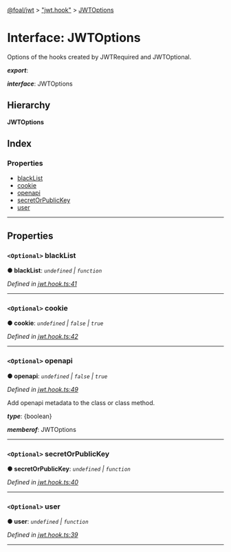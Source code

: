 [@foal/jwt](../README.md) > ["jwt.hook"](../modules/_jwt_hook_.md) > [JWTOptions](../interfaces/_jwt_hook_.jwtoptions.md)

# Interface: JWTOptions

Options of the hooks created by JWTRequired and JWTOptional.

*__export__*: 

*__interface__*: JWTOptions

## Hierarchy

**JWTOptions**

## Index

### Properties

* [blackList](_jwt_hook_.jwtoptions.md#blacklist)
* [cookie](_jwt_hook_.jwtoptions.md#cookie)
* [openapi](_jwt_hook_.jwtoptions.md#openapi)
* [secretOrPublicKey](_jwt_hook_.jwtoptions.md#secretorpublickey)
* [user](_jwt_hook_.jwtoptions.md#user)

---

## Properties

<a id="blacklist"></a>

### `<Optional>` blackList

**● blackList**: *`undefined` \| `function`*

*Defined in [jwt.hook.ts:41](https://github.com/FoalTS/foal/blob/07f00115/packages/jwt/src/jwt.hook.ts#L41)*

___
<a id="cookie"></a>

### `<Optional>` cookie

**● cookie**: *`undefined` \| `false` \| `true`*

*Defined in [jwt.hook.ts:42](https://github.com/FoalTS/foal/blob/07f00115/packages/jwt/src/jwt.hook.ts#L42)*

___
<a id="openapi"></a>

### `<Optional>` openapi

**● openapi**: *`undefined` \| `false` \| `true`*

*Defined in [jwt.hook.ts:49](https://github.com/FoalTS/foal/blob/07f00115/packages/jwt/src/jwt.hook.ts#L49)*

Add openapi metadata to the class or class method.

*__type__*: {boolean}

*__memberof__*: JWTOptions

___
<a id="secretorpublickey"></a>

### `<Optional>` secretOrPublicKey

**● secretOrPublicKey**: *`undefined` \| `function`*

*Defined in [jwt.hook.ts:40](https://github.com/FoalTS/foal/blob/07f00115/packages/jwt/src/jwt.hook.ts#L40)*

___
<a id="user"></a>

### `<Optional>` user

**● user**: *`undefined` \| `function`*

*Defined in [jwt.hook.ts:39](https://github.com/FoalTS/foal/blob/07f00115/packages/jwt/src/jwt.hook.ts#L39)*

___

